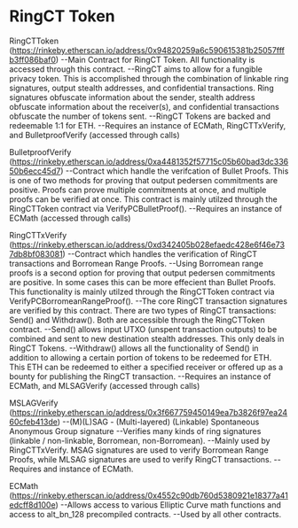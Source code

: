# RingCT Token

RingCTToken (https://rinkeby.etherscan.io/address/0x94820259a6c590615381b25057fffb3ff086baf0)
--Main Contract for RingCT Token.  All functionality is accessed through this contract.
--RingCT aims to allow for a fungible privacy token.  This is accomplished through the combination of linkable ring signatures, output stealth addresses, and confidential transactions.  Ring signatures obfuscate information about the sender, stealth address obfuscate information about the receiver(s), and confidential transactions obfuscate the number of tokens sent.
--RingCT Tokens are backed and redeemable 1:1 for ETH.
--Requires an instance of ECMath, RingCTTxVerify, and BulletproofVerify (accessed through calls)

BulletproofVerify (https://rinkeby.etherscan.io/address/0xa4481352f57715c05b60bad3dc33650b6ecc45d7)
--Contract which handle the verifcation of Bullet Proofs.  This is one of two methods for proving that output pedersen commitments are positive.  Proofs can prove multiple commitments at once, and multiple proofs can be verified at once.  This contract is mainly utilzed through the RingCTToken contract via VerifyPCBulletProof().
--Requires an instance of ECMath (accessed through calls)

RingCTTxVerify (https://rinkeby.etherscan.io/address/0xd342405b028efaedc428e6f46e737db8bf083081)
--Contract which handles the verification of RingCT transactions and Borromean Range Proofs.
--Using Borromean range proofs is a second option for proving that output pedersen commitments are positive.  In some cases this can be more effecient than Bullet Proofs.  This functionality is mainly utilzed through the RingCTToken contract via VerifyPCBorromeanRangeProof().
--The core RingCT transaction signatures are verified by this contract.  There are two types of RingCT transactions: Send() and Withdraw().  Both are accessible through the RingCTToken contract.
--Send() allows input UTXO (unspent transaction outputs) to be combined and sent to new destination stealth addresses.  This only deals in RingCT Tokens.
--Withdraw() allows all the functionality of Send() in addition to allowing a certain portion of tokens to be redeemed for ETH.  This ETH can be redeemed to either a specified receiver or offered up as a bounty for publishing the RingCT transaction.
--Requires an instance of ECMath, and MLSAGVerify (accessed through calls)

MSLAGVerify (https://rinkeby.etherscan.io/address/0x3f667759450149ea7b3826f97ea2460cfeb413de)
--(M)(L)SAG - (Multi-layered) (Linkable) Spontaneous Anonymous Group signature
--Verifies many kinds of ring signatures (linkable / non-linkable, Borromean, non-Borromean).
--Mainly used by RingCTTxVerify.  MSAG signatures are used to verify Borromean Range Proofs, while MLSAG signatures are used to verify RingCT transactions.
--Requires and instance of ECMath.

ECMath (https://rinkeby.etherscan.io/address/0x4552c90db760d5380921e18377a41edcff8d100e)
--Allows access to various Elliptic Curve math functions and access to alt_bn_128 precompiled contracts.
--Used by all other contracts.